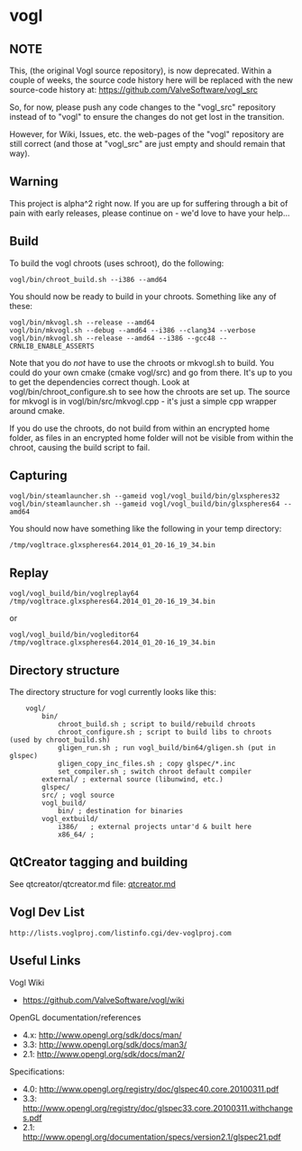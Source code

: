 vogl
=============

## NOTE ##

This, (the original Vogl source repository), is now deprecated. Within
a couple of weeks, the source code history here will be replaced with
the new source-code history at: https://github.com/ValveSoftware/vogl_src

So, for now, please push any code changes to the "vogl_src" repository
instead of to "vogl" to ensure the changes do not get lost in the
transition.

However, for Wiki, Issues, etc. the web-pages of the "vogl" repository
are still correct (and those at "vogl_src" are just empty and should
remain that way).


## Warning ##

This project is alpha^2 right now. If you are up for suffering through a bit of pain with early releases, please continue on - we'd love to have your help...

## Build ##

To build the vogl chroots (uses schroot), do the following:

    vogl/bin/chroot_build.sh --i386 --amd64

You should now be ready to build in your chroots. Something like any of these:

    vogl/bin/mkvogl.sh --release --amd64
    vogl/bin/mkvogl.sh --debug --amd64 --i386 --clang34 --verbose
    vogl/bin/mkvogl.sh --release --amd64 --i386 --gcc48 --CRNLIB_ENABLE_ASSERTS

Note that you do _not_ have to use the chroots or mkvogl.sh to build. You could do your own cmake (cmake vogl/src) and go from there. It's up to you to get the dependencies correct though. Look at vogl/bin/chroot_configure.sh to see how the chroots are set up. The source for mkvogl is in vogl/bin/src/mkvogl.cpp - it's just a simple cpp wrapper around cmake.

If you do use the chroots, do not build from within an encrypted home folder, as files in an encrypted home folder will not be visible from within the chroot, causing the build script to fail.

## Capturing ##

    vogl/bin/steamlauncher.sh --gameid vogl/vogl_build/bin/glxspheres32
    vogl/bin/steamlauncher.sh --gameid vogl/vogl_build/bin/glxspheres64 --amd64

You should now have something like the following in your temp directory:

    /tmp/vogltrace.glxspheres64.2014_01_20-16_19_34.bin

## Replay ##

    vogl/vogl_build/bin/voglreplay64 /tmp/vogltrace.glxspheres64.2014_01_20-16_19_34.bin

or

    vogl/vogl_build/bin/vogleditor64 /tmp/vogltrace.glxspheres64.2014_01_20-16_19_34.bin

## Directory structure ##

The directory structure for vogl currently looks like this:

        vogl/
            bin/
                chroot_build.sh ; script to build/rebuild chroots
                chroot_configure.sh ; script to build libs to chroots (used by chroot_build.sh)
                gligen_run.sh ; run vogl_build/bin64/gligen.sh (put in glspec)
                gligen_copy_inc_files.sh ; copy glspec/*.inc
                set_compiler.sh ; switch chroot default compiler
            external/ ; external source (libunwind, etc.)
            glspec/
            src/ ; vogl source
            vogl_build/
                bin/ ; destination for binaries
            vogl_extbuild/
                i386/   ; external projects untar'd & built here
                x86_64/ ;

## QtCreator tagging and building ##

  See qtcreator/qtcreator.md file: [qtcreator.md](qtcreator/qtcreator.md)

## Vogl Dev List ##

    http://lists.voglproj.com/listinfo.cgi/dev-voglproj.com

## Useful Links ##

Vogl Wiki

* https://github.com/ValveSoftware/vogl/wiki

OpenGL documentation/references

* 4.x: http://www.opengl.org/sdk/docs/man/
* 3.3: http://www.opengl.org/sdk/docs/man3/
* 2.1: http://www.opengl.org/sdk/docs/man2/

Specifications:

* 4.0: http://www.opengl.org/registry/doc/glspec40.core.20100311.pdf
* 3.3: http://www.opengl.org/registry/doc/glspec33.core.20100311.withchanges.pdf
* 2.1: http://www.opengl.org/documentation/specs/version2.1/glspec21.pdf

